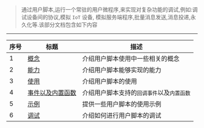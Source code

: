 > 通过用户脚本,运行一个常驻的用户微程序,来实现对复杂功能的调试,例如:调试设备间的协议,模拟 `IoT` 设备, 模拟服务端程序,批量消息发送,消息投递,永久化等.该部分文档包含如下内容

---

| 序号 | 标题                                                    | 描述                                       |
| ---- | ------------------------------------------------------- | ------------------------------------------ |
| 1    | [概念](zh-cn/user-script/concept.md)                    | 介绍用户脚本使用中一些相关的概念           |
| 2    | [能力](zh-cn/user-script/capability.md)                 | 介绍用户脚本能够实现的能力                 |
| 3    | [使用](zh-cn/user-script/usage.md)                      | 介绍用户脚本的使用                         |
| 4    | [事件以及内置函数](zh-cn/user-script/event-function.md) | 介绍用户脚本支持的`回调事件`以及`内置函数` |
| 5    | [示例](zh-cn/user-script/demo.md)                       | 提供一些用户脚本的使用示例                 |
| 6    | [调试](zh-cn/user-script/debug.md)                      | 介绍如何进行用户脚本的调试                 |
